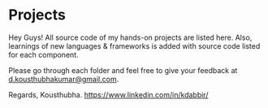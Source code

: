 # Projects
Hey Guys! All source code of my hands-on projects are listed here. Also, learnings of new languages & frameworks is added with source code listed for each component.

Please go through each folder and feel free to give your feedback at d.kousthubhakumar@gmail.com. 

Regards,
Kousthubha.
https://www.linkedin.com/in/kdabbir/
